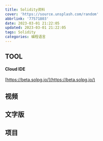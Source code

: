 ```yaml
---
title: Solidity资料
cover: 'https://source.unsplash.com/random'
abbrlink: '77571803'
date: 2023-03-01 21:22:05
updated: 2023-03-01 21:22:05
tags: Solidity
categories: 编程语言
---
```



## TOOL

#### Cloud IDE
[https://beta.solpg.io/](https://beta.solpg.io/)


## 视频


## 文字版


## 项目